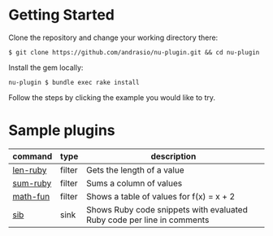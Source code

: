 # Getting Started

Clone the repository and change your working directory there:

```shell
$ git clone https://github.com/andrasio/nu-plugin.git && cd nu-plugin
```

Install the gem locally:

```shell
nu-plugin $ bundle exec rake install
```

Follow the steps by clicking the example you would like to try.

# Sample plugins
| command | type | description |
| ------------- | ------------- | ------------- |
| [len-ruby](https://github.com/andrasio/nu-plugin/tree/master/examples/len-ruby) | filter | Gets the length of a value
| [sum-ruby](https://github.com/andrasio/nu-plugin/tree/master/examples/sum-ruby) | filter | Sums a column of values
| [math-fun](https://github.com/andrasio/nu-plugin/tree/master/examples/math-fun) | filter | Shows a table of values for f(x) = x + 2
| [sib](https://github.com/andrasio/nu-plugin/tree/master/examples/seeing_is_believing)      | sink   | Shows Ruby code snippets with evaluated Ruby code per line in comments
